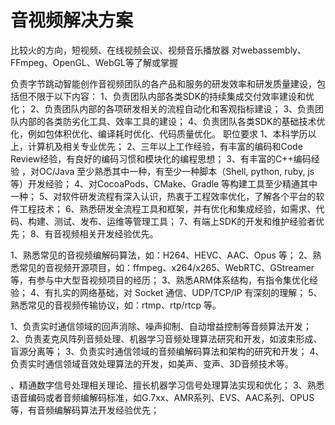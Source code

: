 
# 音视频解决方案

比较火的方向，短视频、在线视频会议、视频音乐播放器
对webassembly、FFmpeg、OpenGL、WebGL等了解或掌握


负责字节跳动智能创作音视频团队的各产品和服务的研发效率和研发质量建设，包括但不限于以下内容：
1、负责团队内部各类SDK的持续集成交付效率建设和优化；
2、负责团队内部的各项研发相关的流程自动化和客观指标建设；
3、负责团队内部的各类防劣化工具、效率工具的建设；
4、负责团队各类SDK的基础技术优化，例如包体积优化、编译耗时优化、代码质量优化。
职位要求
1、本科学历以上，计算机及相关专业优先；
2、三年以上工作经验，有丰富的编码和Code Review经验，有良好的编码习惯和模块化的编程思想；
3、有丰富的C++编码经验 ，对OC/Java 至少熟悉其中一种，有至少一种脚本（Shell, python, ruby, js等）开发经验；
4、对CocoaPods、CMake、Gradle 等构建工具至少精通其中一种；
5、对软件研发流程有深入认识，热衷于工程效率优化，了解各个平台的软件工程技术；
6、熟悉研发全流程工具和框架，并有优化和集成经验，如需求、代码、构建、测试、发布、运维等管理工具；
7、有端上SDK的开发和维护经验者优先；
8、有音视频相关开发经验优先。


1、熟悉常见的音视频编解码算法，如：H264、HEVC、AAC、Opus 等；
2、熟悉常见的音视频开源项目，如：ffmpeg、x264/x265、WebRTC、GStreamer等，有参与中大型音视频项目的经历；
3、熟悉ARM体系结构，有指令集优化经验；
4、有扎实的网络基础，对 Socket 通信、UDP/TCP/IP 有深刻的理解；
5、熟悉常见的音视频传输协议，如：rtmp、rtp/rtcp 等。


1、负责实时通信领域的回声消除、噪声抑制、自动增益控制等音频算法开发；
2、负责麦克风阵列音频处理、机器学习音频处理算法研究和开发，如波束形成、盲源分离等；
3、负责实时通信领域的音频编解码算法和架构的研究和开发；
4、负责实时通信领域音效处理算法的开发，如美声、变声、3D音频技术等。

、精通数字信号处理相关理论、擅长机器学习信号处理算法实现和优化；
3、熟悉语音编码或者音频编解码标准，如G.7xx、AMR系列、EVS、AAC系列、OPUS等，有音频编解码算法开发经验优先；